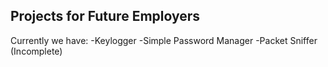 ## Projects for Future Employers
Currently we have:
-Keylogger
-Simple Password Manager
-Packet Sniffer (Incomplete)
